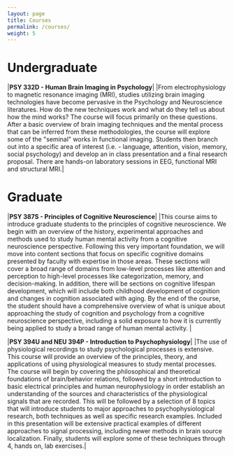 ```yaml
---
layout: page
title: Courses
permalink: /courses/
weight: 5
---
```

# **Undergraduate**

|__PSY 332D - Human Brain Imaging in Psychology__|
|From electrophysiology to magnetic resonance imaging (MRI), studies utilizing brain imaging technologies have become pervasive in the Psychology and Neuroscience literatures. How do the new techniques work and what do they tell us about how the mind works? The course will focus primarily on these questions. After a basic overview of brain imaging techniques and the mental process that can be inferred from these methodologies, the course will explore some of the "seminal" works in functional imaging. Students then branch out into a specific area of interest (i.e. - language, attention, vision, memory, social psychology) and develop an in class presentation and a final research proposal. There are hands-on laboratory sessions in EEG, functional MRI and structural MRI.|

# **Graduate**

|__PSY 387S - Principles of Cognitive Neuroscience__|
|This course aims to introduce graduate students to the principles of cognitive neuroscience. We begin with an overview of the history, experimental approaches and methods used to study human mental activity from a cognitive neuroscience perspective. Following this very important foundation, we will move into content sections that focus on specific cognitive domains presented by faculty with expertise in those areas. These sections will cover a broad range of domains from low-level processes like attention and perception to high-level processes like categorization, memory, and decision-making. In addition, there will be sections on cognitive lifespan development, which will include both childhood development of cognition and changes in cognition associated with aging. By the end of the course, the student should have a comprehensive overview of what is unique about approaching the study of cognition and psychology from a cognitive neuroscience perspective, including a solid exposure to how it is currently being applied to study a broad range of human mental activity.  |

|__PSY 394U and NEU 394P - Introduction to Psychophysiology__|
|The use of physiological recordings to study psychological processes is extensive. This course will provide an overview of the principles, theory, and applications of using physiological measures to study mental processes. The course will begin by covering the philosophical and theoretical foundations of brain/behavior relations, followed by a short introduction to basic electrical principles and human neurophysiology in order establish an understanding of the sources and characteristics of the physiological signals that are recorded. This will be followed by a selection of 8 topics that will introduce students to major approaches to psychophysiological research, both techniques as well as specific research examples. Included in this presentation will be extensive practical examples of different approaches to signal processing, including newer methods in brain source localization. Finally, students will explore some of these techniques through 4, hands on, lab exercises.|